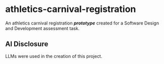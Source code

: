 # athletics-carnival-registration
An athletics carnival registration ***prototype*** created for a Software Design and Development assessment task.

## AI Disclosure
LLMs were used in the creation of this project.
